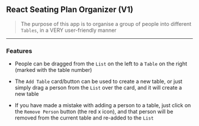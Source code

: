 ## React Seating Plan Organizer (V1)

> The purpose of this app is to organise a group of people into different `Tables`, in a VERY user-friendly manner

---
### Features
* People can be dragged from the `List` on the left to a `Table` on the right (marked with the table number)

* The `Add Table` card/button can be used to create a new table, or just simply drag a person from the `List` over the card, and it will create a new table

* If you have made a mistake with adding a person to a table, just click on the `Remove Person` button (the red x icon), and that person will be removed from the current table and re-added to the `List`
